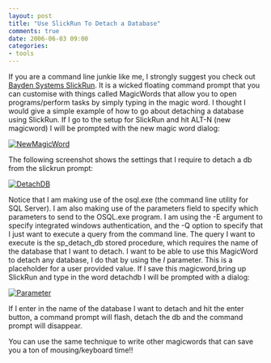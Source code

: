 ```yaml
---
layout: post
title: "Use SlickRun To Detach a Database"
comments: true
date: 2006-06-03 09:00
categories:
- tools
---
```


If you are a command line junkie like me, I strongly suggest you check out [Bayden Systems SlickRun](http://www.bayden.com/SlickRun/). It is a wicked floating command prompt that you can customise with things called MagicWords that allow you to open programs/perform tasks by simply typing in the magic word. I thought I would give a simple example of how to go about detaching a database using SlickRun. If I go to the setup for SlickRun and hit ALT-N (new magicword) I will be prompted with the new magic word dialog:

<a href="{{ site.cdn_root }}binary/useSlickRunToDetachADatabase/NewMagicWord.jpg" rel="lightbox[useSlickRunToDetachADatabase]"><img alt="NewMagicWord" src="{{ site.cdn_root }}binary/useSlickRunToDetachADatabase/NewMagicWord_thumb.jpg" border="0" /></a>

The following screenshot shows the settings that I require to detach a db from the slickrun prompt:

<a href="{{ site.cdn_root }}binary/useSlickRunToDetachADatabase/DetachDB.jpg" rel="lightbox[useSlickRunToDetachADatabase]"><img alt="DetachDB" src="{{ site.cdn_root }}binary/useSlickRunToDetachADatabase/DetachDB_thumb.jpg" border="0" /></a>

Notice that I am making use of the osql.exe (the command line utility for SQL Server). I am also making use of the parameters field to specify which parameters to send to the OSQL.exe program. I am using the -E argument to specify integrated windows authentication, and the -Q option to specify that I just want to execute a query from the command line. The query I want to execute is the sp_detach_db stored procedure, which requires the name of the database that I want to detach. I want to be able to use this MagicWord to detach any database, I do that by using the $I$ parameter. This is a placeholder for a user provided value. If I save this magicword,bring up SlickRun and type in the word detachdb I will be prompted with a dialog:

<a href="{{ site.cdn_root }}binary/useSlickRunToDetachADatabase/Parameter.jpg" rel="lightbox[useSlickRunToDetachADatabase]"><img alt="Parameter" src="{{ site.cdn_root }}binary/useSlickRunToDetachADatabase/Parameter.jpg" border="0" /></a>

If I enter in the name of the database I want to detach and hit the enter button, a command prompt will flash, detach the db and the command prompt will disappear.

 

You can use the same technique to write other magicwords that can save you a ton of mousing/keyboard time!!

 




